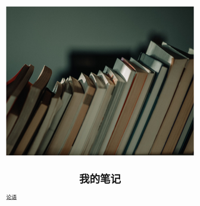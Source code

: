 <p align="center">
<img src="./Images/jason-wong-PBNbMX6jtBM-unsplash.jpg" width="600" height="400"/>
</p>
<h1 align="center">我的笔记</h1>

[论语](./论语/总述.md)
